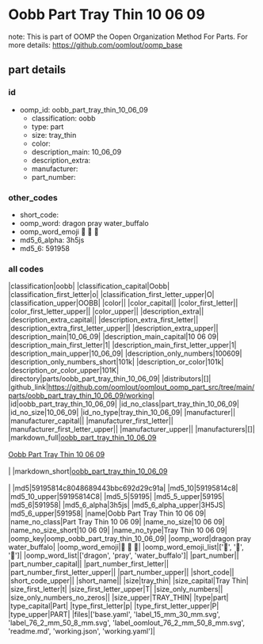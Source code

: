 # Oobb Part Tray Thin 10 06 09  

note: This is part of OOMP the Oopen Organization Method For Parts. For more details: https://github.com/oomlout/oomp_base

##  part details





### id
* oomp_id: oobb_part_tray_thin_10_06_09
  * classification: oobb
  * type: part
  * size: tray_thin
  * color: 
  * description_main: 10_06_09
  * description_extra: 
  * manufacturer: 
  * part_number: 

### other_codes
* short_code: 
* oomp_word: dragon pray water_buffalo
* oomp_word_emoji :dragon: :pray: :water_buffalo:
* md5_6_alpha: 3h5js
* md5_6: 591958

### all codes 
|classification|oobb|
|classification_capital|Oobb|
|classification_first_letter|o|
|classification_first_letter_upper|O|
|classification_upper|OOBB|
|color||
|color_capital||
|color_first_letter||
|color_first_letter_upper||
|color_upper||
|description_extra||
|description_extra_capital||
|description_extra_first_letter||
|description_extra_first_letter_upper||
|description_extra_upper||
|description_main|10_06_09|
|description_main_capital|10 06 09|
|description_main_first_letter|1|
|description_main_first_letter_upper|1|
|description_main_upper|10_06_09|
|description_only_numbers|100609|
|description_only_numbers_short|101k|
|description_or_color|101k|
|description_or_color_upper|101K|
|directory|parts/oobb_part_tray_thin_10_06_09|
|distributors|[]|
|github_link|https://github.com/oomlout/oomlout_oomp_part_src/tree/main/parts/oobb_part_tray_thin_10_06_09/working|
|id|oobb_part_tray_thin_10_06_09|
|id_no_class|part_tray_thin_10_06_09|
|id_no_size|10_06_09|
|id_no_type|tray_thin_10_06_09|
|manufacturer||
|manufacturer_capital||
|manufacturer_first_letter||
|manufacturer_first_letter_upper||
|manufacturer_upper||
|manufacturers|[]|
|markdown_full|[oobb_part_tray_thin_10_06_09](https://github.com/oomlout/oomlout_oomp_part_src/tree/main/parts/oobb_part_tray_thin_10_06_09/working)<br>[](https://github.com/oomlout/oomlout_oomp_part_src/tree/main/parts/oobb_part_tray_thin_10_06_09/working)<br>[Oobb Part Tray Thin 10 06 09](https://github.com/oomlout/oomlout_oomp_part_src/tree/main/parts/oobb_part_tray_thin_10_06_09/working)<br><br>|
|markdown_short|[oobb_part_tray_thin_10_06_09](https://github.com/oomlout/oomlout_oomp_part_src/tree/main/parts/oobb_part_tray_thin_10_06_09/working)<br><br>|
|md5|59195814c8048689443bbc692d29c91a|
|md5_10|59195814c8|
|md5_10_upper|59195814C8|
|md5_5|59195|
|md5_5_upper|59195|
|md5_6|591958|
|md5_6_alpha|3h5js|
|md5_6_alpha_upper|3H5JS|
|md5_6_upper|591958|
|name|Oobb Part Tray Thin 10 06 09|
|name_no_class|Part Tray Thin 10 06 09|
|name_no_size|10 06 09|
|name_no_size_short|10 06 09|
|name_no_type|Tray Thin 10 06 09|
|oomp_key|oomp_oobb_part_tray_thin_10_06_09|
|oomp_word|dragon pray water_buffalo|
|oomp_word_emoji|:dragon: :pray: :water_buffalo:|
|oomp_word_emoji_list|[':dragon:', ':pray:', ':water_buffalo:']|
|oomp_word_list|['dragon', 'pray', 'water_buffalo']|
|part_number||
|part_number_capital||
|part_number_first_letter||
|part_number_first_letter_upper||
|part_number_upper||
|short_code||
|short_code_upper||
|short_name||
|size|tray_thin|
|size_capital|Tray Thin|
|size_first_letter|t|
|size_first_letter_upper|T|
|size_only_numbers||
|size_only_numbers_no_zeros||
|size_upper|TRAY_THIN|
|type|part|
|type_capital|Part|
|type_first_letter|p|
|type_first_letter_upper|P|
|type_upper|PART|
|files|['base.yaml', 'label_15_mm_30_mm.svg', 'label_76_2_mm_50_8_mm.svg', 'label_oomlout_76_2_mm_50_8_mm.svg', 'readme.md', 'working.json', 'working.yaml']|
